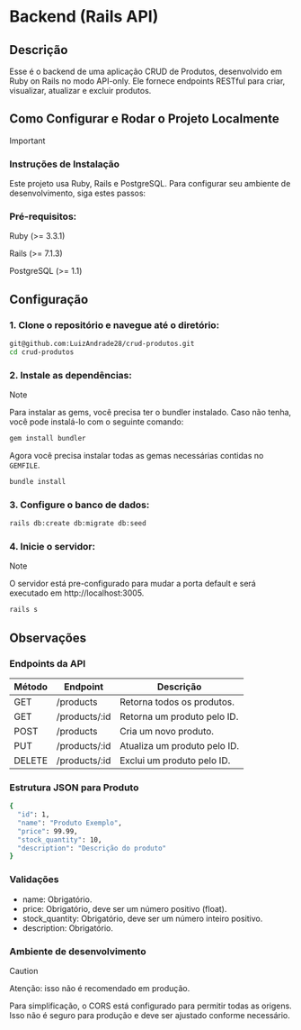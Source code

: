 # Backend (Rails API)

## Descrição

Esse é o backend de uma aplicação CRUD de Produtos, desenvolvido em Ruby on Rails no modo API-only. Ele fornece endpoints RESTful para criar, visualizar, atualizar e excluir produtos.

## Como Configurar e Rodar o Projeto Localmente

> [!IMPORTANT]
> ### Instruções de Instalação
> Este projeto usa Ruby, Rails e PostgreSQL. Para configurar seu ambiente de desenvolvimento, siga estes passos:

### Pré-requisitos:

Ruby (>= 3.3.1)

Rails (>= 7.1.3)

PostgreSQL (>= 1.1)

## Configuração

### 1. Clone o repositório e navegue até o diretório:

```sh
git@github.com:LuizAndrade28/crud-produtos.git
cd crud-produtos
```

### 2. Instale as dependências:

> [!NOTE]
> Para instalar as gems, você precisa ter o bundler instalado. Caso não tenha, você pode instalá-lo com o seguinte comando:

```sh
gem install bundler
```

Agora você precisa instalar todas as gemas necessárias contidas no `GEMFILE`.

```sh
bundle install
```

### 3. Configure o banco de dados:

```sh
rails db:create db:migrate db:seed
```

### 4. Inicie o servidor:
> [!NOTE]
> O servidor está pre-configurado para mudar a porta default e será executado em http://localhost:3005.

```sh
rails s
```

## Observações

### Endpoints da API

| Método | Endpoint | Descrição |
| ------------- | ------------- | ------------- |
| GET  | /products | Retorna todos os produtos. |
| GET  | /products/:id | Retorna um produto pelo ID.  |
| POST  | /products | Cria um novo produto.  |
| PUT  | /products/:id | Atualiza um produto pelo ID.  |
| DELETE  | /products/:id | Exclui um produto pelo ID.  |

### Estrutura JSON para Produto

```sh
{
  "id": 1,
  "name": "Produto Exemplo",
  "price": 99.99,
  "stock_quantity": 10,
  "description": "Descrição do produto"
}
```

### Validações

- name: Obrigatório.
- price: Obrigatório, deve ser um número positivo (float).
- stock_quantity: Obrigatório, deve ser um número inteiro positivo.
- description: Obrigatório.

### Ambiente de desenvolvimento
> [!CAUTION]
> Atenção: isso não é recomendado em produção.

Para simplificação, o CORS está configurado para permitir todas as origens. Isso não é seguro para produção e deve ser ajustado conforme necessário.
